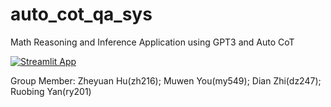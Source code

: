 # auto_cot_qa_sys

Math Reasoning and Inference Application using GPT3 and Auto CoT

[![Streamlit App](https://static.streamlit.io/badges/streamlit_badge_black_white.svg)](https://codyhuu-auto-cot-qa-app-auto-cot-app-on5fx0.streamlit.app/)

Group Member: Zheyuan Hu(zh216); Muwen You(my549); Dian Zhi(dz247); Ruobing Yan(ry201)
